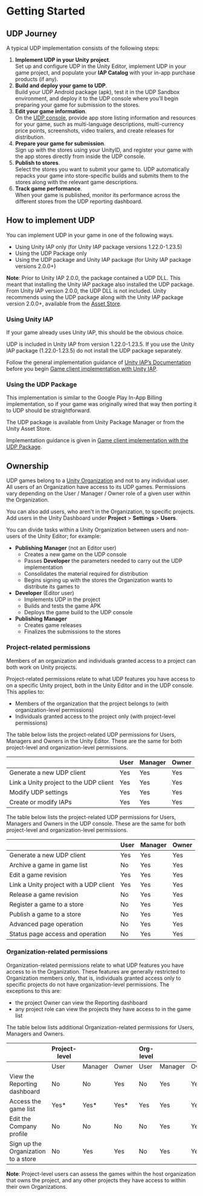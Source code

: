 # Getting Started

## UDP Journey

A typical UDP implementation consists of the following steps:

1. **Implement UDP in your Unity project**.<br/>
Set up and configure UDP in the Unity Editor, implement UDP in your game project, and populate your **IAP Catalog** with your in-app purchase products (if any).
2. **Build and deploy your game to UDP**.<br/>
Build your UDP Android package (apk), test it in the UDP Sandbox environment, and deploy it to the UDP console where you’ll begin preparing your game for submission to the stores.
3. **Edit your game information**.<br/>
On the [UDP console](https://distribute.dashboard.unity.com), provide app store listing information and resources for your game, such as multi-language descriptions, multi-currency price points, screenshots, video trailers, and create releases for distribution.
4. **Prepare your game for submission**.<br/>
Sign up with the stores using your UnityID, and register your game with the app stores directly from inside the UDP console.
5. **Publish to stores**.<br/>
Select the stores you want to submit your game to. UDP automatically repacks your game into store-specific builds and submits them to the stores along with the relevant game descriptions. 
6. **Track game performance**.<br/>
When your game is published, monitor its performance across the different stores from the UDP reporting dashboard.

<a name="how-to-implement"></a>
## How to implement UDP

You can implement UDP in your game in one of the following ways.

* Using Unity IAP only (for Unity IAP package versions 1.22.0-1.23.5)
* Using the UDP Package only
* Using the UDP package and Unity IAP package (for Unity IAP package versions 2.0.0+)

**Note**: Prior to Unity IAP 2.0.0, the package contained a UDP DLL. This meant that installing the Unity IAP package also installed the UDP package. From Unity IAP version 2.0.0, the UDP DLL is not included. Unity recommends using the UDP package along with the Unity IAP package version 2.0.0+, available from the [Asset Store](https://assetstore.unity.com/packages/add-ons/services/billing/unity-iap-68207).

<a name="using-iap"></a>
### Using Unity IAP

If your game already uses Unity IAP, this should be the obvious choice. 

UDP is included in Unity IAP from version 1.22.0-1.23.5. If you use the Unity IAP package (1.22.0-1.23.5) do not install the UDP package separately.

Follow the general implementation guidance of [Unity IAP’s Documentation](https://docs.unity3d.com/Manual/UnityIAP.html) before you begin [Game client implementation with Unity IAP](games-with-iap.html#with-unity-iap).

<a name="using-udp"></a>
### Using the UDP Package

This implementation is similar to the Google Play In-App Billing implementation, so if your game was originally wired that way then porting it to UDP should be straightforward. 

The UDP package is available from Unity Package Manager or from the Unity Asset Store. 

Implementation guidance is given in [Game client implementation with the UDP Package](games-with-iap.html#with-udp).

## Ownership

UDP games belong to a [Unity Organization](https://docs.unity3d.com/Manual/OrgsManagingyourOrganization.html) and not to any individual user. All users of an Organization have access to its UDP games. Permissions vary depending on the User / Manager / Owner role of a given user within the Organization.

You can also add users, who aren't in the Organization, to specific projects. Add users in the Unity Dashboard under **Project** > **Settings** > **Users**.

You can divide tasks within a Unity Organization between users and non-users of the Unity Editor; for example:

* **Publishing Manager** (not an Editor user) 
    * Creates a new game on the UDP console 
    * Passes **Developer** the parameters needed to carry out the UDP implementation
    * Consolidates the material required for distribution
    * Begins signing up with the stores the Organization wants to distribute its games to
* **Developer** (Editor user)
    * Implements UDP in the project
    * Builds and tests the game APK
    * Deploys the game build to the UDP console
* **Publishing Manager** 
    * Creates game releases
    * Finalizes the submissions to the stores

### Project-related permissions
Members of an organization and individuals granted access to a project can both work on Unity projects.

Project-related permissions relate to what UDP features you have access to on a specific Unity project, both in the Unity Editor and in the UDP console. This applies to:

* Members of the organization that the project belongs to (with organization-level permissions)
* Individuals granted access to the project only (with project-level permissions)

The table below lists the project-related UDP permissions for Users, Managers and Owners in the Unity Editor. These are the same for both project-level and organization-level permissions.

||User|Manager|Owner|
|---|---|---|---|
|Generate a new UDP client|Yes|Yes|Yes|
|Link a Unity project to the UDP client|Yes|Yes|Yes|
|Modify UDP settings|Yes|Yes|Yes|
|Create or modify IAPs|Yes|Yes|Yes|

The table below lists the project-related UDP permissions for Users, Managers and Owners in the UDP console. These are the same for both project-level and organization-level permissions.

||User|Manager|Owner|
|---|---|---|---|
|Generate a new UDP client|Yes|Yes|Yes|
|Archive a game in game list|No|Yes|Yes|
|Edit a game revision|Yes|Yes|Yes|
|Link a Unity project with a UDP client|Yes|Yes|Yes|
|Release a game revision|No|Yes|Yes|
|Register a game to a store|No|Yes|Yes|
|Publish a game to a store|No|Yes|Yes|
|Advanced page operation|No|Yes|Yes|
|Status page access and operation|No|Yes|Yes|

### Organization-related permissions
Organization-related permissions relate to what UDP features you have access to in the Organization. These features are generally restricted to Organization members only, that is, individuals granted access only to specific projects do not have organization-level permissions. The exceptions to this are:

* the project Owner can view the Reporting dashboard
* any project role can view the projects they have access to in the game list

The table below lists additional Organization-related permissions for Users, Managers and Owners.

||Project-level|||Org-level|||
|---|---|---|---|---|---|---|
||User|Manager|Owner|User|Manager|Owner|
|View the Reporting dashboard|No|No|Yes|No|Yes|Yes|
|Access the game list|Yes*|Yes*|Yes*|Yes|Yes|Yes|
|Edit the Company profile|No|No|No|No|Yes|Yes|
|Sign up the Organization to a store|No|Yes|Yes|No|Yes|Yes|

**Note**: Project-level users can assess the games within the host organization that owns the project, and any other projects they have access to within their own Organizations.